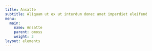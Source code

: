 ```yaml
---
title: Ansatte
subtitle: Aliquam ut ex ut interdum donec amet imperdiet eleifend
menu:
  main:
    name: Ansatte
    parent: omoss
    weight: 3
layout: elements
---
```


